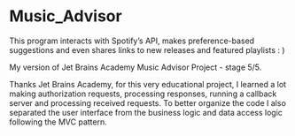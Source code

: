 # Music_Advisor
This program interacts with Spotify’s API, makes preference-based suggestions and even shares links to new releases and featured playlists : )

My version of Jet Brains Academy Music Advisor Project - stage 5/5.

Thanks Jet Brains Academy, for this very educational project, I learned a lot making authorization requests, processing responses,
running a callback server and processing received requests. To better organize the code I also separated the user interface from the business 
logic and data access logic following the MVC pattern.


